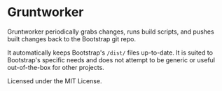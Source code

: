 Gruntworker
===========

Gruntworker periodically grabs changes, runs build scripts, and pushes built changes back to the Bootstrap git repo.

It automatically keeps Bootstrap's `/dist/` files up-to-date. It is suited to Bootstrap's specific needs and does not attempt to be generic or useful out-of-the-box for other projects.

Licensed under the MIT License.
